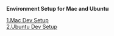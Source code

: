 **Environment Setup for Mac and Ubuntu**

[1.Mac Dev Setup](mac-dev-setup.sh)</br>
[2.Ubuntu Dev Setup](ubuntu-dev-setup.sh)
